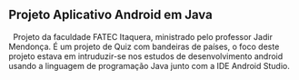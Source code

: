 ## Projeto Aplicativo Android em Java

&nbsp;
Projeto da faculdade FATEC Itaquera, ministrado pelo professor Jadir Mendonça. É um projeto de Quiz com bandeiras de países, o foco deste projeto estava em intruduzir-se nos estudos de desenvolvimento android
usando a linguagem de programação Java junto com a IDE Android Studio.
